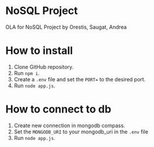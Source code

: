 
# NoSQL Project
OLA for NoSQL Project by Orestis, Saugat, Andrea

# How to install

1. Clone GitHub repository.
2. Run `npm i`.
3. Create a `.env` file and set the `PORT=` to the desired port.
4. Run `node app.js`.

# How to connect to db

1. Create new connection in mongodb compass.
2. Set the `MONGODB_URI` to your mongodb_uri in the `.env` file
3. Run `node app.js`.
